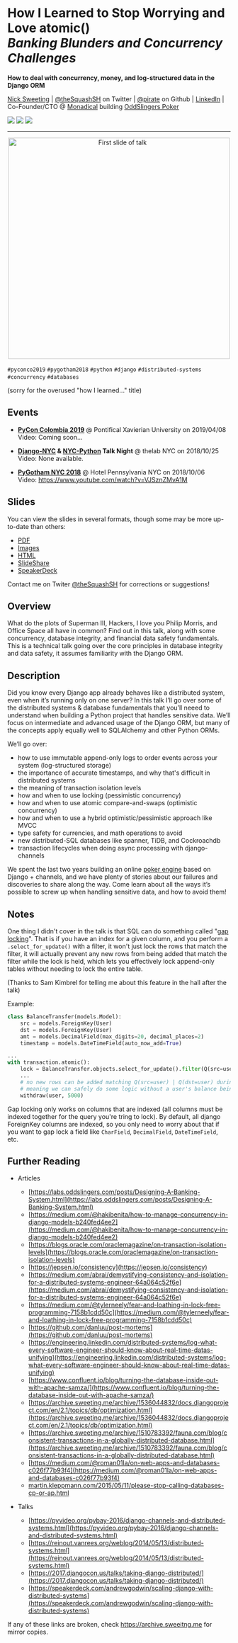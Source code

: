 # How I Learned to Stop Worrying and Love atomic() <br/>*Banking Blunders and Concurrency Challenges*

**How to deal with concurrency, money, and log-structured data in the Django ORM**

[Nick Sweeting](https://nicksweeting.com) | [@theSquashSH](https://twitter.com/theSquashSH) on Twitter | [@pirate](https://github.com/pirate) on Github | [LinkedIn](https://www.linkedin.com/in/nick-sweeting-430999b3/) | Co-Founder/CTO @ [Monadical](https://monadical.com) building [OddSlingers Poker](https://labs.oddslingers.com)

<a href="https://www.youtube.com/watch?v=VJSznZMvA1M"><img src="https://img.shields.io/badge/Watch-%40YouTube-red.svg?style=flat"/></a>
<a href="https://twitter.com/thesquashSH"><img src="https://img.shields.io/badge/Tweet-%40theSquashSH-blue.svg?style=flat"/></a>
<a href="https://github.com/pirate/django-conurrency-talk"><img src="https://img.shields.io/github/stars/pirate/django-concurrency-talk.svg?style=flat&label=Star+on+Github"/></a>

---

<div style="text-align:center">
    <a href="https://pirate.github.io/django-concurrency-talk/slides.pdf">
        <img src="https://i.imgur.com/Cm6Q2zX.jpg" alt="First slide of talk" width="500px">
     </a>
</div>

`#pyconco2019` `#pygotham2018` `#python` `#django` `#distributed-systems` `#concurrency` `#databases`

(sorry for the overused "how I learned..." title)

## Events

- [**PyCon Colombia 2019**](https://www.pycon.co/en/talks/how-i-learned-to-stop-worrying-and-love-atomic-banking-blunders-and-concurrency-challenges/) @ Pontifical Xavierian University on 2019/04/08  
  Video: Coming soon...

- **[Django-NYC](https://www.meetup.com/nycpython/events/255468112/) & [NYC-Python](https://www.meetup.com/nycpython/events/255468112/) Talk Night** @ thelab NYC on 2018/10/25  
  Video: None available.

- [**PyGotham NYC 2018**](https://2018.pygotham.org/talks/how-i-learned-to-stop-worrying-and-love-atomic-banking-blunders-and-concurrency-challenges/) @ Hotel Pennsylvania NYC on 2018/10/06  
  Video: https://www.youtube.com/watch?v=VJSznZMvA1M

## Slides

You can view the slides in several formats, though some may be more up-to-date than others:

 - [PDF](./slides.pdf)
 - [Images](./slides.jpg/slides.001.jpeg)
 - [HTML](./slides.html)
 - [SlideShare](https://www.slideshare.net/NickSweeting1/how-i-learned-to-stop-worrying-and-love-atomic-banking-blunders-concurrency-challenges)
 - [SpeakerDeck](https://speakerdeck.com/pirate/how-i-learned-to-stop-worrying-and-love-atomic-banking-blunders-and-concurrency-challenges)

Contact me on Twiter [@theSquashSH](https://twitter.com/theSquashSH) for corrections or suggestions!

## Overview

What do the plots of Superman III, Hackers, I love you Philip Morris, and Office Space all have in common? Find out in this talk, along with some concurrency, database integrity, and financial data safety fundamentals. This is a technical talk going over the core principles in database integrity and data safety, it assumes familiarity with the Django ORM.

## Description

Did you know every Django app already behaves like a distributed system, even when it’s running only on one server? In this talk I’ll go over some of the distributed systems & database fundamentals that you’ll neeed to understand when building a Python project that handles sensitive data. We’ll focus on intermediate and advanced usage of the Django ORM, but many of the concepts apply equally well to SQLAlchemy and other Python ORMs.

We’ll go over:

 - how to use immutable append-only logs to order events across your system (log-structured storage)
 - the importance of accurate timestamps, and why that's difficult in distributed systems
 - the meaning of transaction isolation levels
 - how and when to use locking (pessimistic concurrency)
 - how and when to use atomic compare-and-swaps (optimistic concurrency)
 - how and when to use a hybrid optimistic/pessimistic approach like MVCC
 - type safety for currencies, and math operations to avoid
 - new distributed-SQL databases like spanner, TiDB, and Cockroachdb
 - transaction lifecycles when doing async processing with django-channels

We spent the last two years building an online [poker engine](https://labs.oddslingers.com/whitepaper.html) based on Django + channels, and we have plenty of stories about our failures and discoveries to share along the way. Come learn about all the ways it’s possible to screw up when handling sensitive data, and how to avoid them!

## Notes

One thing I didn't cover in the talk is that SQL can do something called "[gap locking](https://www.percona.com/blog/2012/03/27/innodbs-gap-locks/)".  That is if you have an index for a given column, and you perform a `.select_for_update()` with a filter, it won't just lock the rows that match the filter, it will actually prevent any new rows from being added that match the filter while the lock is held, which lets you effectively lock append-only tables without needing to lock the entire table.

(Thanks to Sam Kimbrel for telling me about this feature in the hall after the talk)

Example:

```python
class BalanceTransfer(models.Model):
    src = models.ForeignKey(User)
    dst = models.ForeignKey(User)
    amt = models.DecimalField(max_digits=20, decimal_places=2)
    timestamp = models.DateTimeField(auto_now_add=True)

...
with transaction.atomic():
    lock = BalanceTransfer.objects.select_for_update().filter(Q(src=user) | Q(dst=user))
    ...
    # no new rows can be added matching Q(src=user) | Q(dst=user) during this time
    # meaning we can safely do some logic without a user's balance being changed by new transfers added to the table
    withdraw(user, 5000)
```

Gap locking only works on columns that are indexed (all columns must be indexed together for the query you're tring to lock).  By default, all django ForeignKey columns are indexed, so you only need to worry about that if you want to gap lock a field like `CharField`, `DecimalField`, `DateTimeField`, etc.

## Further Reading

* Articles
    - [https://labs.oddslingers.com/posts/Designing-A-Banking-System.html](https://labs.oddslingers.com/posts/Designing-A-Banking-System.html)
    - [https://medium.com/@hakibenita/how-to-manage-concurrency-in-django-models-b240fed4ee2](https://medium.com/@hakibenita/how-to-manage-concurrency-in-django-models-b240fed4ee2)
    - [https://blogs.oracle.com/oraclemagazine/on-transaction-isolation-levels](https://blogs.oracle.com/oraclemagazine/on-transaction-isolation-levels)
    - [https://jepsen.io/consistency](https://jepsen.io/consistency)
    - [https://medium.com/abrai/demystifying-consistency-and-isolation-for-a-distributed-systems-engineer-64a064c52f6e](https://medium.com/abrai/demystifying-consistency-and-isolation-for-a-distributed-systems-engineer-64a064c52f6e)
    - [https://medium.com/@tylerneely/fear-and-loathing-in-lock-free-programming-7158b1cdd50c](https://medium.com/@tylerneely/fear-and-loathing-in-lock-free-programming-7158b1cdd50c)
    - [https://github.com/danluu/post-mortems](https://github.com/danluu/post-mortems)
    - [https://engineering.linkedin.com/distributed-systems/log-what-every-software-engineer-should-know-about-real-time-datas-unifying](https://engineering.linkedin.com/distributed-systems/log-what-every-software-engineer-should-know-about-real-time-datas-unifying)
    - [https://www.confluent.io/blog/turning-the-database-inside-out-with-apache-samza/](https://www.confluent.io/blog/turning-the-database-inside-out-with-apache-samza/)
    - [https://archive.sweeting.me/archive/1536044832/docs.djangoproject.com/en/2.1/topics/db/optimization.html](https://archive.sweeting.me/archive/1536044832/docs.djangoproject.com/en/2.1/topics/db/optimization.html)
    - [https://archive.sweeting.me/archive/1510783392/fauna.com/blog/consistent-transactions-in-a-globally-distributed-database.html](https://archive.sweeting.me/archive/1510783392/fauna.com/blog/consistent-transactions-in-a-globally-distributed-database.html)
    - [https://medium.com/@roman01la/on-web-apps-and-databases-c026f77b93f4](https://medium.com/@roman01la/on-web-apps-and-databases-c026f77b93f4)
    - [martin.kleppmann.com/2015/05/11/please-stop-calling-databases-cp-or-ap.html](http://martin.kleppmann.com/2015/05/11/please-stop-calling-databases-cp-or-ap.html)

* Talks
    - [https://pyvideo.org/pybay-2016/django-channels-and-distributed-systems.html](https://pyvideo.org/pybay-2016/django-channels-and-distributed-systems.html)
    - [https://reinout.vanrees.org/weblog/2014/05/13/distributed-systems.html](https://reinout.vanrees.org/weblog/2014/05/13/distributed-systems.html)
    - [https://2017.djangocon.us/talks/taking-django-distributed/](https://2017.djangocon.us/talks/taking-django-distributed/)
    - [https://speakerdeck.com/andrewgodwin/scaling-django-with-distributed-systems](https://speakerdeck.com/andrewgodwin/scaling-django-with-distributed-systems)

If any of these links are broken, check https://archive.sweeitng.me for mirror copies.
